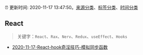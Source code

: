 :alarm_clock: 更新时间: 2020-11-17 13:47:50。[来源分类](../README.md)、[标签分类](../TAGS.md)、[时间分类](../TIMELINE.md)

## React


> 关键字：`React`、`Rax`、`Nerv`、`Redux`、`useEffect`、`Hooks`



- [2020-11-17-React-hook奇淫技巧-模拟同步函数](https://juejin.im/post/6896055585662795783) 